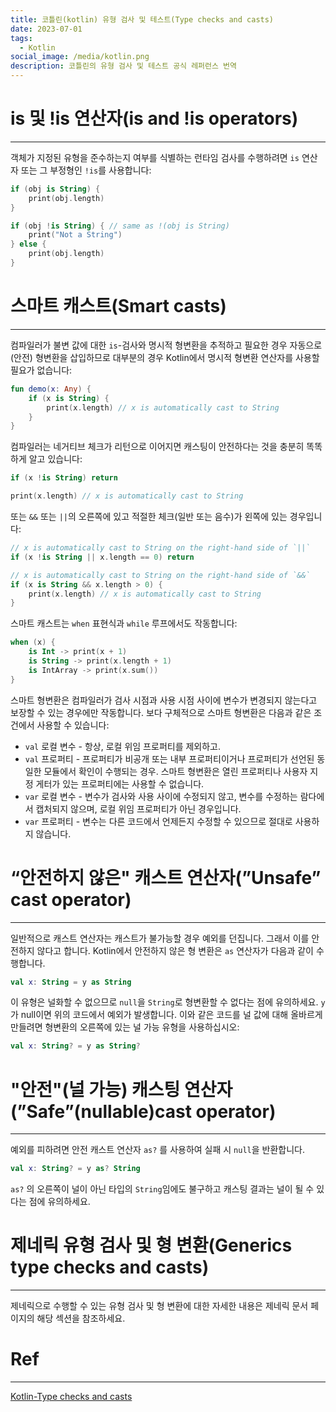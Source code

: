 ```yaml
---
title: 코틀린(kotlin) 유형 검사 및 테스트(Type checks and casts)
date: 2023-07-01
tags:
  - Kotlin
social_image: /media/kotlin.png
description: 코틀린의 유형 검사 및 테스트 공식 레퍼런스 번역
---
```


# is 및 !is 연산자(is and !is operators)

---

객체가 지정된 유형을 준수하는지 여부를 식별하는 런타임 검사를 수행하려면 `is` 연산자 또는 그 부정형인 `!is`를 사용합니다:

```kotlin
if (obj is String) {
    print(obj.length)
}

if (obj !is String) { // same as !(obj is String)
    print("Not a String")
} else {
    print(obj.length)
}
```

# 스마트 캐스트(Smart casts)

---

컴파일러가 불변 값에 대한 `is`-검사와 명시적 형변환을 추적하고 필요한 경우 자동으로 (안전) 형변환을 삽입하므로 대부분의 경우 Kotlin에서 명시적 형변환 연산자를 사용할 필요가 없습니다:

```kotlin
fun demo(x: Any) {
    if (x is String) {
        print(x.length) // x is automatically cast to String
    }
}
```

컴파일러는 네거티브 체크가 리턴으로 이어지면 캐스팅이 안전하다는 것을 충분히 똑똑하게 알고 있습니다:

```kotlin
if (x !is String) return

print(x.length) // x is automatically cast to String
```

또는 `&&` 또는 `||`의 오른쪽에 있고 적절한 체크(일반 또는 음수)가 왼쪽에 있는 경우입니다:

```kotlin
// x is automatically cast to String on the right-hand side of `||`
if (x !is String || x.length == 0) return

// x is automatically cast to String on the right-hand side of `&&`
if (x is String && x.length > 0) {
    print(x.length) // x is automatically cast to String
}
```

스마트 캐스트는 `when` 표현식과 `while` 루프에서도 작동합니다:

```kotlin
when (x) {
    is Int -> print(x + 1)
    is String -> print(x.length + 1)
    is IntArray -> print(x.sum())
}
```

스마트 형변환은 컴파일러가 검사 시점과 사용 시점 사이에 변수가 변경되지 않는다고 보장할 수 있는 경우에만 작동합니다. 보다 구체적으로 스마트 형변환은 다음과 같은 조건에서 사용할 수 있습니다:

- `val` 로컬 변수 - 항상, 로컬 위임 프로퍼티를 제외하고.
- `val` 프로퍼티 - 프로퍼티가 비공개 또는 내부 프로퍼티이거나 프로퍼티가 선언된 동일한 모듈에서 확인이 수행되는 경우. 스마트 형변환은 열린 프로퍼티나 사용자 지정 게터가 있는 프로퍼티에는 사용할 수 없습니다.
- `var` 로컬 변수 - 변수가 검사와 사용 사이에 수정되지 않고, 변수를 수정하는 람다에서 캡처되지 않으며, 로컬 위임 프로퍼티가 아닌 경우입니다.
- `var` 프로퍼티 - 변수는 다른 코드에서 언제든지 수정할 수 있으므로 절대로 사용하지 않습니다.

# “안전하지 않은" 캐스트 연산자(”Unsafe” cast operator)

---

일반적으로 캐스트 연산자는 캐스트가 불가능할 경우 예외를 던집니다. 그래서 이를 안전하지 않다고 합니다. Kotlin에서 안전하지 않은 형 변환은 `as` 연산자가 다음과 같이 수행합니다.

```kotlin
val x: String = y as String
```

이 유형은 널화할 수 없으므로 `null`을 `String`로 형변환할 수 없다는 점에 유의하세요. `y`가 null이면 위의 코드에서 예외가 발생합니다. 이와 같은 코드를 널 값에 대해 올바르게 만들려면 형변환의 오른쪽에 있는 널 가능 유형을 사용하십시오:

```kotlin
val x: String? = y as String?
```

# "안전"(널 가능) 캐스팅 연산자(”Safe”(nullable)cast operator)

---

예외를 피하려면 안전 캐스트 연산자 `as?` 를 사용하여 실패 시 `null`을 반환합니다.

```kotlin
val x: String? = y as? String
```

`as?` 의 오른쪽이 널이 아닌 타입의 `String`임에도 불구하고 캐스팅 결과는 널이 될 수 있다는 점에 유의하세요.

# 제네릭 유형 검사 및 형 변환(Generics type checks and casts)

---

제네릭으로 수행할 수 있는 유형 검사 및 형 변환에 대한 자세한 내용은 제네릭 문서 페이지의 해당 섹션을 참조하세요.

# Ref
---
[Kotlin-Type checks and casts](https://kotlinlang.org/docs/typecasts.html)